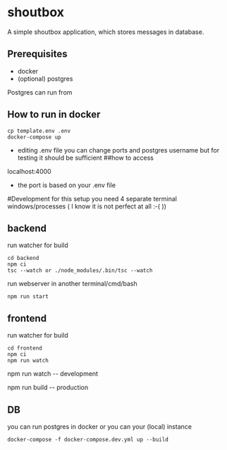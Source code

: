 # shoutbox
A simple shoutbox application, which stores messages in database.

## Prerequisites
- docker
- (optional) postgres

Postgres can run from 
## How to run in docker

```
cp template.env .env
docker-compose up
```
* editing .env file you can change ports and postgres username but for testing it should be sufficient
##how to access

localhost:4000 

* the port is based on your .env file

#Development
for this setup you need 4 separate terminal windows/processes ( I know it is not perfect at all :-( ))
## backend 
run watcher for build 
```
cd backend
npm ci
tsc --watch or ./node_modules/.bin/tsc --watch
```

run webserver in another terminal/cmd/bash
```
npm run start
```

## frontend 
run watcher for build
```
cd frontend
npm ci 
npm run watch
```

npm run watch -- development

npm run build -- production

## DB
you can run postgres in docker or you can your (local) instance 
```
docker-compose -f docker-compose.dev.yml up --build
```
